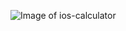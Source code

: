 

![Image of ios-calculator](https://res.cloudinary.com/dslc2vjcz/image/upload/v1625245807/xd_pd96pi.jpg)
